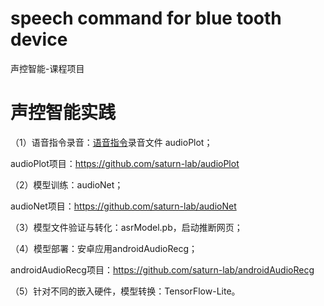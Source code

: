 # speech command for blue tooth device

声控智能-课程项目

# 声控智能实践

（1）语音指令录音：[语音指令](voice_directive24.md)录音文件 audioPlot；

audioPlot项目：https://github.com/saturn-lab/audioPlot

（2）模型训练：audioNet；

audioNet项目：https://github.com/saturn-lab/audioNet

（3）模型文件验证与转化：asrModel.pb，启动推断网页；

（4）模型部署：安卓应用androidAudioRecg；

androidAudioRecg项目：https://github.com/saturn-lab/androidAudioRecg

（5）针对不同的嵌入硬件，模型转换：TensorFlow-Lite。
